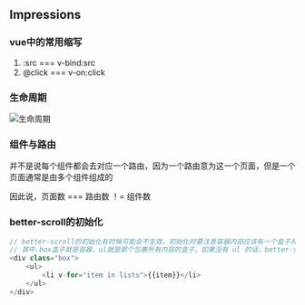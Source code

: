 ## Impressions

### vue中的常用缩写

1. :src === v-bind:src
1. @click === v-on:click

### 生命周期

![生命周期](https://cn.vuejs.org/images/lifecycle.png)

### 组件与路由

并不是说每个组件都会去对应一个路由，因为一个路由意为这一个页面，但是一个页面通常是由多个组件组成的

因此说，页面数 === 路由数 ！= 组件数

### better-scroll的初始化

```javascript
// better-scroll的初始化有时候可能会不生效，初始化时要注意容器内部应该有一个盒子并使其包裹所有内容。如下所示
// 其中.box盒子就是容器，ul就是那个包裹所有内容的盒子。如果没有 ul 的话，better-scroll无法完成其初始化工作
<div class="box">
    <ul>
        <li v-for="item in lists">{{item}}</li>
    </ul>
</div>
```